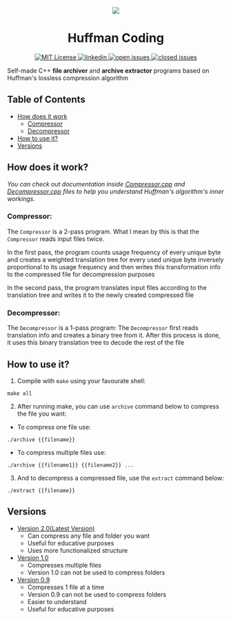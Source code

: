 <p align="center">
  <img src="https://github.com/e-hengirmen/Huffman_Coding/blob/master/images/logo.png">
</p>

<h1 align="center">Huffman Coding</h1>

<p align="center">
  <a href="https://github.com/e-hengirmen/Huffman_Coding/blob/master/LICENSE">
    <img src="https://img.shields.io/github/license/e-hengirmen/Huffman_Coding"
      alt="MIT License" />
  </a>
  <a href="https://www.linkedin.com/in/ersel-hengirmen/">
    <img src="https://img.shields.io/badge/-LinkedIn-black.svg?style=plastic-square&logo=linkedin&colorB=555"
      alt="linkedin" />
  </a>
  <a href="https://github.com/e-hengirmen/Huffman-Coding/issues">
    <img src="https://img.shields.io/github/issues-raw/e-hengirmen/huffman-coding"
      alt="open issues" />
  </a>
  <a href="https://github.com/e-hengirmen/Huffman-Coding/issues?q=is%3Aissue+is%3Aclosed">
    <img src="https://img.shields.io/github/issues-closed-raw/e-hengirmen/huffman-coding"
      alt="closed issues" />
  </a>
</p>

Self-made C++ **file archiver** and **archive extractor** programs based on Huffman's lossless compression algorithm
## Table of Contents

* [How does it work](#how-does-it-work)
  * [Compressor](#compressor)
  * [Decompressor](#decompressor)
* [How to use it?](#how-to-use-it)
* [Versions](#versions)

## How does it work?
_You can check out documentation inside [Compressor.cpp](https://github.com/e-hengirmen/Huffman_Coding/blob/master/Compressor.cpp) and [Decompressor.cpp](https://github.com/e-hengirmen/Huffman_Coding/blob/master/Decompressor.cpp) files to help you understand Huffman's algorithm's inner workings._
### Compressor:
The `Compressor` is a 2-pass program. What I mean by this is that the `Compressor` reads input files twice.

In the first pass, the program counts usage frequency of every unique byte and creates a weighted translation tree for every used unique byte inversely proportional to its usage frequency and then writes this transformation info to the compressed file for decompression purposes

In the second pass, the program translates input files according to the translation tree and writes it to the newly created compressed file

### Decompressor:
The `Decompressor` is a 1-pass program:
The `Decompressor` first reads translation info and creates a binary tree from it. After this process is done, it uses this binary translation tree to decode the rest of the file

## How to use it?
1. Compile with `make` using your favourate shell:
```
make all
```
2. After running make, you can use `archive` command below to compress the file you want:
* To compress one file use:
```
./archive {{filename}}
```
* To compress multiple files use:

```
./archive {{filename1}} {{filename2}} ...
```
3.  And to decompress a compressed file, use the `extract` command below:
```
./extract {{filename}}
```
## Versions
* [Version 2.0(Latest Version)](https://github.com/e-hengirmen/Huffman_Coding/tree/Version-2.0)
  * Can compress any file and folder you want
  * Useful for educative purposes
  * Uses more functionalized structure
* [Version 1.0](https://github.com/e-hengirmen/Huffman_Coding/tree/Version-1.0) 
  * Compresses multiple files 
  * Version 1.0 can not be used to compress folders
* [Version 0.9](https://github.com/e-hengirmen/Huffman_Coding/tree/Version-0.9) 
  * Compresses 1 file at a time
  * Version 0.9 can not be used to compress folders
  * Easier to understand
  * Useful for educative purposes
